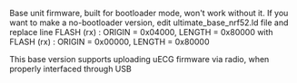 Base unit firmware, built for bootloader mode, won't work without it. If you want to make a no-bootloader version, edit ultimate_base_nrf52.ld file and replace line
  FLASH (rx) : ORIGIN = 0x04000, LENGTH = 0x80000
with
  FLASH (rx) : ORIGIN = 0x00000, LENGTH = 0x80000

This base version supports uploading uECG firmware via radio, when properly interfaced through USB 
